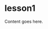 # lesson1
<!doctype html>
<html>
<head>
<title>Our Funky HTML Page</title>
<meta name="description" content="Our first page">
<meta name="keywords" content="html tutorial template">
</head>
<body>
Content goes here.
</body>
</html>
